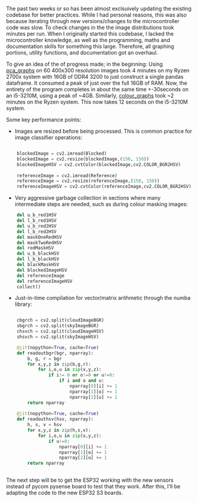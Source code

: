 The past two weeks or so has been almost exclsuively updating the existing codebase for better practices. While I had personal reasons, this was also because iterating through new versions/changes to the microcontroller code was slow. To check changes in the the image distributions took minutes per run.
When I originally started this codebase, I lacked the microcontroller knowledge, as well as the programming, maths and documentation skills for something this large. Therefore, all graphing portions, utility functions, and documentation got an overhaul. 

To give an idea of the of progress made; in the beginning:
Using [pca_graphs](pca_graphs.py) on 60 400x300 resolution images took 4 minutes on my Ryzen 2700x system with 16GB of DDR4 3200 to just construct a single pandas dataframe. It consumed a peak of just over the full 16GB of RAM.
Now, the entirety of the program completes in about the same time +-30seconds on an i5-3210M, using a peak of ~4GB.
Similarly, [colour_graphs](colour_graphs.py) took ~2 minutes on the Ryzen system. This now takes 12 seconds on the i5-3210M system.

Some key performance points: 

- Images are resized before being processed. This is common practice for image classifier operations:

```python

    blockedImage = cv2.imread(Blocked)
    blockedImage = cv2.resize(blockedImage,(150, 150))
    blockedImageHSV = cv2.cvtColor(blockedImage,cv2.COLOR_BGR2HSV)
    
    referenceImage = cv2.imread(Reference)
    referenceImage = cv2.resize(referenceImage,(150, 150))
    referenceImageHSV = cv2.cvtColor(referenceImage,cv2.COLOR_BGR2HSV)

```

- Very aggressive garbage collection in sections where many intermediate steps are needed, such as during colour masking images:
```python
    del u_b_red1HSV 
    del l_b_red1HSV 
    del u_b_red2HSV 
    del l_b_red2HSV 
    del maskOneRedHSV 
    del maskTwoRedHSV 
    del redMaskHSV 
    del u_b_blackHSV 
    del l_b_blackHSV 
    del blackMaskHSV
    del blockedImageHSV 
    del referenceImage
    del referenceImageHSV
    collect()
```

- Just-in-time compilation for vector/matrix arithmetic through the numba library:
```python

    cbgrch = cv2.split(cloudImageBGR)
    sbgrch = cv2.split(skyImageBGR)
    chsvch = cv2.split(cloudImageHSV)
    shsvch = cv2.split(skyImageHSV)

    @jit(nopython=True, cache=True)
    def readoutbgr(bgr, nparray):
        b, g, r = bgr
        for x,y,z in zip(b,g,r):
            for i,o,u in zip(x,y,z):
                if i!= 0 or o!=0 or u!=0:
                    if i and o and u:
                        nparray[0][i] += 1
                        nparray[1][o] += 1
                        nparray[2][u] += 1
        return nparray
    
    @jit(nopython=True, cache=True)
    def readouthsv(hsv, nparray):
        h, s, v = hsv
        for x,y,z in zip(h,s,v):
            for i,o,u in zip(x,y,z):
                if u!=0:
                    nparray[0][i] += 1
                    nparray[1][o] += 1
                    nparray[2][u] += 1
        return nparray
        
```

The next step will be to get the ESP32 working with the new sensors instead of pycom pysense board to test that they work.
After this, I'll be adapting the code to the new ESP32 S3 boards. 